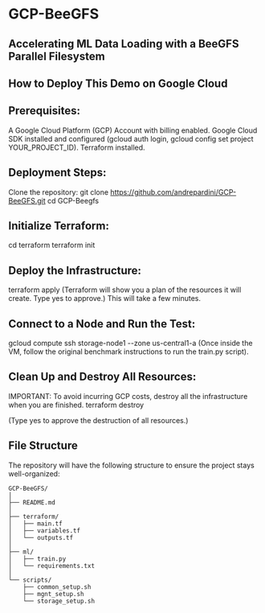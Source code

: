 # GCP-BeeGFS
## Accelerating ML Data Loading with a BeeGFS Parallel Filesystem


## How to Deploy This Demo on Google Cloud

## Prerequisites:
A Google Cloud Platform (GCP) Account with billing enabled.
Google Cloud SDK installed and configured (gcloud auth login, gcloud config set project YOUR_PROJECT_ID).
Terraform installed.

## Deployment Steps:
Clone the repository:
git clone https://github.com/andrepardini/GCP-BeeGFS.git
cd GCP-Beegfs

## Initialize Terraform:
cd terraform
terraform init

## Deploy the Infrastructure:
terraform apply
(Terraform will show you a plan of the resources it will create. Type yes to approve.) This will take a few minutes.

## Connect to a Node and Run the Test:
gcloud compute ssh storage-node1 --zone us-central1-a
(Once inside the VM, follow the original benchmark instructions to run the train.py script).

## Clean Up and Destroy All Resources:
IMPORTANT: To avoid incurring GCP costs, destroy all the infrastructure when you are finished.
terraform destroy

(Type yes to approve the destruction of all resources.)

## File Structure

The repository will have the following structure to ensure the project stays well-organized:

```
GCP-BeeGFS/
│
├── README.md
│
├── terraform/
│   ├── main.tf
│   ├── variables.tf
│   └── outputs.tf
│
├── ml/                     
│   ├── train.py
│   └── requirements.txt
│
└── scripts/                
    ├── common_setup.sh
    ├── mgnt_setup.sh
    └── storage_setup.sh
```
